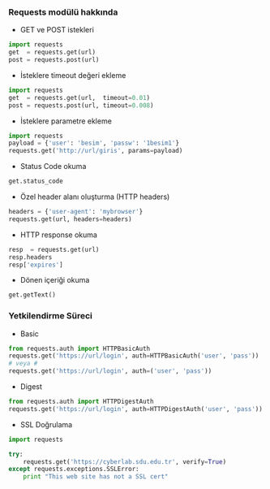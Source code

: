 ### Requests modülü hakkında ###

+ GET ve POST istekleri

```python
import requests
get  = requests.get(url)
post = requests.post(url)
```

+ İsteklere timeout değeri ekleme

```python
import requests
get  = requests.get(url,  timeout=0.01)
post = requests.post(url, timeout=0.008)
```
+ İsteklere parametre  ekleme

```python
import requests
payload = {'user': 'besim', 'passw': '1besim1'}
requests.get('http://url/giris', params=payload)
```

+ Status Code okuma

```python
get.status_code
```

+ Özel header alanı oluşturma (HTTP headers)

```python
headers = {'user-agent': 'mybrowser'}
requests.get(url, headers=headers)
```

+ HTTP response okuma

```python
resp  = requests.get(url)
resp.headers
resp['expires']
```

+ Dönen içeriği okuma

```python
get.getText()
```
### Yetkilendirme Süreci ###

+ Basic

```python
from requests.auth import HTTPBasicAuth
requests.get('https://url/login', auth=HTTPBasicAuth('user', 'pass'))
# veya #
requests.get('https://url/login', auth=('user', 'pass'))
```

+ Digest

```python
from requests.auth import HTTPDigestAuth
requests.get('https://url/login', auth=HTTPDigestAuth('user', 'pass'))
```

+ SSL Doğrulama

```python
import requests

try:
    requests.get('https://cyberlab.sdu.edu.tr', verify=True)
except requests.exceptions.SSLError:
    print "This web site has not a SSL cert"
```
